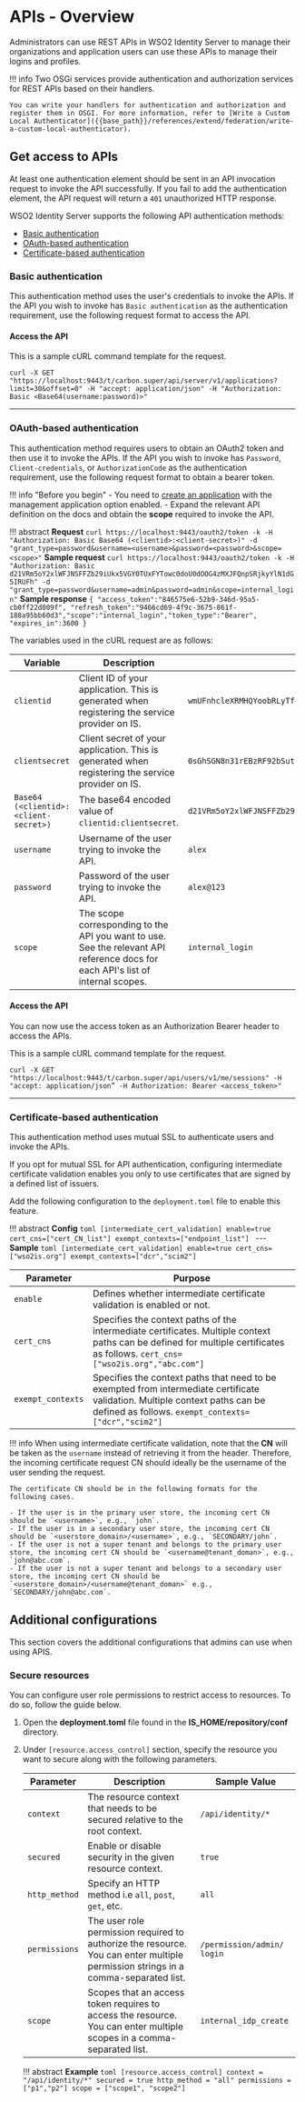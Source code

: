 # APIs - Overview

Administrators can use REST APIs in WSO2 Identity Server to manage their organizations and application users can use these APIs to manage their logins and profiles.

!!! info
    Two OSGi services provide authentication and authorization services for REST APIs based on their handlers.
    
    You can write your handlers for authentication and authorization and register them in OSGI. For more information, refer to [Write a Custom Local Authenticator]({{base_path}}/references/extend/federation/write-a-custom-local-authenticator).


## Get access to APIs

At least one authentication element should be sent in an API invocation request to invoke the API successfully. If you fail to add the authentication element, the  API request will return a `401` unauthorized HTTP response.

WSO2 Identity Server supports the following API authentication methods:

- [Basic authentication](#basic-authentication)
- [OAuth-based authentication](#oauth-based-authentication)
- [Certificate-based authentication](#certificate-based-authentication)

### Basic authentication
This authentication method uses the user's credentials to invoke the APIs. If the API you wish to invoke has `Basic authentication` as the authentication requirement, use the following request format to access the API.

#### Access the API

This is a sample cURL command template for the request.

``` curl
curl -X GET "https://localhost:9443/t/carbon.super/api/server/v1/applications?limit=30&offset=0" -H "accept: application/json" -H "Authorization: Basic <Base64(username:password)>"
```

---

### OAuth-based authentication
This authentication method requires users to obtain an OAuth2 token and then use it to invoke the APIs. If the API you wish to invoke has `Password`, `Client-credentials`, or `AuthorizationCode` as the authentication requirement, use the following request format to obtain a bearer token.

!!! info "Before you begin"
    - You need to [create an application]({{base_path}}/guides/applications/register-sp) with the management application option enabled.
    - Expand the relevant API definition on the docs and obtain the **scope** required to invoke the API.

!!! abstract
    **Request**
    ```
    curl https://localhost:9443/oauth2/token -k -H "Authorization: Basic Base64 (<clientid>:<client-secret>)" -d "grant_type=password&username=<username>&password=<password>&scope=<scope>"
    ```
    **Sample request**
    ```
    curl https://localhost:9443/oauth2/token -k -H "Authorization: Basic d21VRm5oY2xlWFJNSFFZb29iUkx5VGY0TUxFYTowc0doU0dOOG4zMXJFQnpSRjkyYlN1dG5IRUFh" -d "grant_type=password&username=admin&password=admin&scope=internal_login"
    ```
    **Sample response**
    ```
    {
        "access_token":"846575e6-52b9-346d-95a5-cb0ff22d009f",
        "refresh_token":"9466cd69-4f9c-3675-861f-188a95bb60d3","scope":"internal_login","token_type":"Bearer",
        "expires_in":3600
    }
    ```

The variables used in the cURL request are as follows: 

| Variable  | Description   | Sample value  |
|-----------|---------------|---------------|
| `clientid`    | Client ID of your application. This is generated when registering the service provider on IS.  | `wmUFnhcleXRMHQYoobRLyTf4MLEa`   |
| `clientsecret`    | Client secret of your application. This is generated when registering the service provider on IS.  | `0sGhSGN8n31rEBzRF92bSutnHEAa`   |
| `Base64 (<clientid>:<client-secret>)` | The base64 encoded value of `clientid:clientsecret`.  | `d21VRm5oY2xlWFJNSFFZb29iUkx5VGY0TUxFYTowc0doU0dOOG4zMXJFQnpSRjkyYlN1dG5IRUFh`    |
| `username`    | Username of the user trying to invoke the API.  | `alex`  |
| `password`    | Password of the user trying to invoke the API.  | `alex@123`  |
| `scope`   | The scope corresponding to the API you want to use. See the relevant API reference docs for each API's list of internal scopes.  | `internal_login`   |

#### Access the API
You can now use the access token as an Authorization Bearer header to access the APIs.

This is a sample cURL command template for the request.

```curl
curl -X GET "https://localhost:9443/t/carbon.super/api/users/v1/me/sessions" -H "accept: application/json” -H Authorization: Bearer <access_token>"
```

---

### Certificate-based authentication
This authentication method uses mutual SSL to authenticate users and invoke the APIs.

If you opt for mutual SSL for API authentication, configuring intermediate certificate validation enables you only to use certificates that are signed by a defined list of issuers.

Add the following configuration to the `deployment.toml` file to enable this feature.

!!! abstract
    **Config**
    ```toml
    [intermediate_cert_validation]
    enable=true
    cert_cns=["cert_CN_list"]
    exempt_contexts=["endpoint_list"]
    ```
    ---
    **Sample**
    ```toml
    [intermediate_cert_validation]
    enable=true
    cert_cns=["wso2is.org"]
    exempt_contexts=["dcr","scim2"]
    ```

| Parameter           | Purpose  |
|---------------------|----------|
| `enable`          | Defines whether intermediate certificate validation is enabled or not.  |
| `cert_cns`       | Specifies the context paths of the intermediate certificates. Multiple context paths can be defined for multiple certificates as follows.  `cert_cns=["wso2is.org","abc.com"]`        |
| `exempt_contexts` | Specifies the context paths that need to be exempted from intermediate certificate validation. Multiple context paths can be defined as follows.  `exempt_contexts=["dcr","scim2"]` |


!!! info
    When using intermediate certificate validation, note that the **CN** will be taken as the `username` instead of retrieving it from the header. Therefore, the incoming certificate request CN should ideally be the username of the user sending the request.

    The certificate CN should be in the following formats for the following cases.
    
    - If the user is in the primary user store, the incoming cert CN should be `<username>`, e.g., `john`.
    - If the user is in a secondary user store, the incoming cert CN should be `<userstore_domain>/<username>`, e.g., `SECONDARY/john`.
    - If the user is not a super tenant and belongs to the primary user store, the incoming cert CN should be `<username@tenant_doman>`, e.g., `john@abc.com`.
    - If the user is not a super tenant and belongs to a secondary user store, the incoming cert CN should be `<userstore_domain>/<username@tenant_doman>` e.g., `SECONDARY/john@abc.com`.



## Additional configurations

This section covers the additional configurations that admins can use when using APIS.

### Secure resources

You can configure user role permissions to restrict access to resources. To do so, follow the guide below.

1. Open the **deployment.toml** file found in the **IS_HOME/repository/conf** directory.

2. Under `[resource.access_control]` section, specify the resource you want to secure along with the following parameters.

    | Parameter            | Description | Sample Value |
    |----------------------|-------------|--------------|
    | `context` | The resource context that needs to be secured relative to the root context. | `/api/identity/*`  |
    | `secured`         | Enable or disable security in the given resource context.  | `true`    |
    | `http_method`      | Specify an HTTP method i.e `all`, `post`, `get`, etc. | `all`  |
    | `permissions`     | The user role permission required to authorize the resource. You can enter multiple permission strings in a comma-separated list.      | `/permission/admin/ login` |
    | `scope`     | Scopes that an access token requires to access the resource. You can enter multiple scopes in a comma-separated list.     | `internal_idp_create` |

    !!! abstract
        **Example**
        ```toml
        [resource.access_control]
        context = "/api/identity/*"
        secured = true
        http_method = "all"
        permissions = ["p1","p2"]
        scope = ["scope1", "scope2"]
        ```